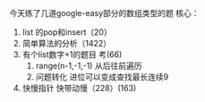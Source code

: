 今天练了几道google-easy部分的数组类型的题
核心：
1. list 的pop和insert（20）
2. 简单算法的分析（1422）
3. 有个list数字+1的题目 考(66)
    1. range(n-1,-1,-1) 从后往前遍历
    2. 问题转化 进位可以变成查找最长连续9
4. 快慢指针 快带动慢（228）(163)